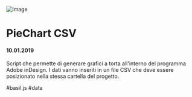 ![image](https://github.com/KeremTurkyilmaz/TypeMismatchSketches/blob/master/PieChart%20CSV/image/PieChartCSV.jpg)

# PieChart CSV

#### 10.01.2019

Script che permette di generare grafici a torta all'interno del programma Adobe inDesign. I dati vanno inseriti in un file CSV che deve essere posizionato nella stessa cartella del progetto. 

\#basil.js \#data
